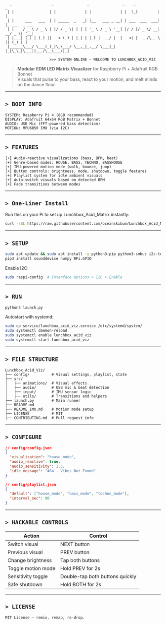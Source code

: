 
```
  _                  _               _               _    _           _             
 | |                | |             | |             | |  (_)         | |            
 | |     ___   ___  | | _____  _   _| |__   ___ _ __| | ___  ___  ___| |_ ___  _ __ 
 | |    / _ \ / _ \ | |/ / _ \| | | | '_ \ / _ \ '__| |/ / |/ _ \/ __| __/ _ \| '__|
 | |___| (_) | (_) ||   < (_) | |_| | |_) |  __/ |  |   <| |  __/\__ \ || (_) | |   
 |______\___/ \___(_)_|\_\___/ \__,_|_.__/ \___|_|  |_|\_\_|\___||___/\__\___/|_|   
                                                                                   
                    >>> SYSTEM ONLINE — WELCOME TO LUNCHBOX_ACID_VIZ
```

> **Modular EDM LED Matrix Visualizer** for Raspberry Pi + Adafruit RGB Bonnet  
> Visuals that pulse to your bass, react to your motion, and melt minds on the dance floor.

---

## `> BOOT INFO`

```plaintext
SYSTEM: Raspberry Pi 4 (8GB recommended)
DISPLAY: Adafruit 64x64 RGB Matrix + Bonnet
AUDIO: USB Mic (FFT-powered bass detection)
MOTION: MPU6050 IMU (via I2C)
```

---

## `> FEATURES`

```
[+] Audio-reactive visualizations (bass, BPM, beat)
[+] Genre-based modes: HOUSE, BASS, TECHNO, BASSHOUSE
[+] IMU-powered motion mode (walk, bounce, jump)
[+] Button controls: brightness, mode, shutdown, toggle features
[+] Playlist system for idle ambient visuals
[+] Auto-switch visuals based on detected BPM
[+] Fade transitions between modes
```

---

## `> One-Liner Install`

Run this on your Pi to set up Lunchbox_Acid_Matrix instantly:

```bash
curl -sSL https://raw.githubusercontent.com/oceanskibum/Lunchbox_Acid_Matrix/main/scripts/install.sh | bash
```

---

## `> SETUP`

```bash
sudo apt update && sudo apt install -y python3-pip python3-smbus i2c-tools build-essential git
pip3 install sounddevice numpy RPi.GPIO
```

Enable I2C:
```bash
sudo raspi-config  # Interface Options > I2C > Enable
```

---

## `> RUN`

```bash
python3 launch.py
```

Autostart with systemd:
```bash
sudo cp service/lunchbox_acid_viz.service /etc/systemd/system/
sudo systemctl daemon-reload
sudo systemctl enable lunchbox_acid_viz
sudo systemctl start lunchbox_acid_viz
```

---

## `> FILE STRUCTURE`

```
Lunchbox_Acid_Viz/
├── config/          # Visual settings, playlist, state
├── src/
│   ├── animations/  # Visual effects
│   ├── audio/       # USB mic & beat detection
│   ├── input/       # IMU sensor logic
│   ├── utils/       # Transitions and helpers
├── launch.py        # Main runner
├── README.md
├── README_IMU.md    # Motion mode setup
├── LICENSE          # MIT
├── CONTRIBUTING.md  # Pull request info
```

---

## `> CONFIGURE`

```json
// config/config.json
{
  "visualization": "house_mode",
  "audio_reactive": true,
  "audio_sensitivity": 1.5,
  "idle_message": "404 - Vibes Not Found"
}
```

```json
// config/playlist.json
{
  "default": ["house_mode", "bass_mode", "techno_mode"],
  "interval_sec": 90
}
```

---

## `> HACKABLE CONTROLS`

| Action                     | Control                          |
|----------------------------|----------------------------------|
| Switch visual              | NEXT button                      |
| Previous visual            | PREV button                      |
| Change brightness          | Tap both buttons                 |
| Toggle motion mode         | Hold PREV for 2s                 |
| Sensitivity toggle         | Double-tap both buttons quickly  |
| Safe shutdown              | Hold BOTH for 2s                 |

---

## `> LICENSE`

```plaintext
MIT License — remix, remap, re-drop.
```
